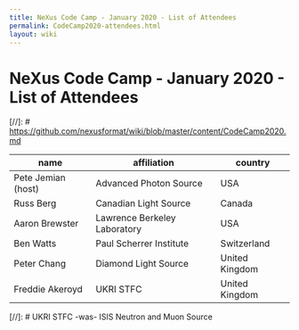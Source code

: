 ```yaml
---
title: NeXus Code Camp - January 2020 - List of Attendees
permalink: CodeCamp2020-attendees.html
layout: wiki
---
```

NeXus Code Camp - January 2020 - List of Attendees
==================================================

[//]: # https://github.com/nexusformat/wiki/blob/master/content/CodeCamp2020.md

| name | affiliation | country |
| --- | --- | --- |
| Pete Jemian (host) | Advanced Photon Source | USA |
| Russ Berg | Canadian Light Source | Canada |
| Aaron Brewster | Lawrence Berkeley Laboratory | USA |
| Ben Watts | Paul Scherrer Institute | Switzerland |
| Peter Chang | Diamond Light Source | United Kingdom |
| Freddie Akeroyd | UKRI STFC | United Kingdom |

[//]: #  UKRI STFC -was- ISIS Neutron and Muon Source

